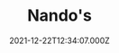 ---
date: 2021-12-22T12:34:07.000Z
title: Nando's
latitude: 51.8891827
longitude: 0.8960581
category: checkin
---